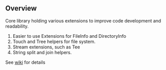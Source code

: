 ## Overview
Core library holding various extensions to improve code development and readability.

1. Easier to use Extensions for FileInfo and DirectoryInfo
2. Touch and Tree helpers for file system.
2. Stream extensions, such as Tee
3. String split and join helpers.

See [wiki](https://github.com/Dkowald/kwd.CoreUtil/wiki/) for details
